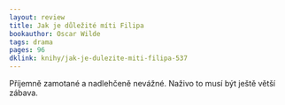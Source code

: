 ```yaml
---
layout: review
title: Jak je důležité míti Filipa
bookauthor: Oscar Wilde
tags: drama
pages: 96
dklink: knihy/jak-je-dulezite-miti-filipa-537
---
```


Příjemně zamotané a nadlehčeně nevážné. Naživo to musí být ještě větší zábava.
